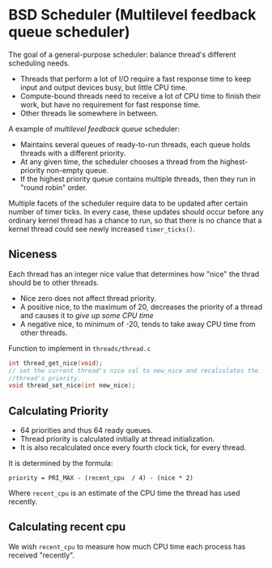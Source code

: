 # BSD Scheduler (Multilevel feedback queue scheduler)
The goal of a general-purpose scheduler: balance thread's different
scheduling needs. 
* Threads that perform a lot of I/O require a fast response time to keep
  input and output devices busy, but little CPU time.
* Compute-bound threads need to receive a lot of CPU time to finish their
  work, but have no requirement for fast response time.
* Other threads lie somewhere in between.

A example of *multilevel feedback queue* scheduler:
* Maintains several queues of ready-to-run threads, each queue holds
  threads with a different priority. 
* At any given time, the scheduler chooses a thread from the
  highest-priority non-empty queue. 
* If the highest priority queue contains multiple threads, then they run
  in "round robin" order.


Multiple facets of the scheduler require data to be updated after certain
number of timer ticks.  In every case, these updates should occur before
any ordinary kernel thread has a chance to run, so that there is no chance
that a kernel thread could see newly increased `timer_ticks()`.

## Niceness
Each thread has an integer nice value that determines how "nice" the thrad
should be to other threads.

* Nice zero does not affect thread priority. 
* A positive nice, to the maximum of 20, decreases the priority of a
  thread and causes it to *give up some CPU time*
* A negative nice, to minimum of -20, tends to take away CPU time from
  other threads.

Function to implement in `threads/thread.c`
```c
int thread_get_nice(void);
// set the current thread's nice val to new_nice and recalculates the
//thread's priority.
void thread_set_nice(int new_nice);
```

## Calculating Priority
* 64 priorities and thus 64 ready queues.
* Thread priority is calculated initially at thread initialization. 
* It is also recalculated once every fourth clock tick, for every thread.

It is determined by the formula:

    priority = PRI_MAX - (recent_cpu  / 4) - (nice * 2)

Where `recent_cpu` is an estimate of the CPU time the thread has used
recently.

## Calculating recent cpu
We wish `recent_cpu` to measure how much CPU time each process has
received "recently". 

